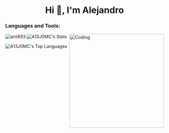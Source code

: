 <h1 align="center">Hi 👋, I'm Alejandro </h1>

<h3 align="left">Languages and Tools:</h3>

<img align="right" alt="Coding" width="300" src="https://i.pinimg.com/originals/81/17/8b/81178b47a8598f0c81c4799f2cdd4057.gif">

<p><img align="left" src="https://github-readme-stats.vercel.app/api/top-langs?username=anii693&show_icons=true&theme=dark&locale=en&layout=compact" alt="anii693" /></p>

![A13J0MC's Stats](https://github-readme-stats.vercel.app/api?username=A13J0MC&theme=great-gatsby&show_icons=true&hide_border=true&count_private=true)

![A13J0MC's Top Languages](https://github-readme-stats.vercel.app/api/top-langs/?username=A13J0MC&theme=great-gatsby&show_icons=true&hide_border=true&layout=compact)

